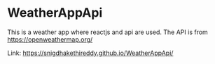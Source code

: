 # WeatherAppApi

This is a weather app where reactjs and api are used. The API is from https://openweathermap.org/ 

Link: https://snigdhakethireddy.github.io/WeatherAppApi/
